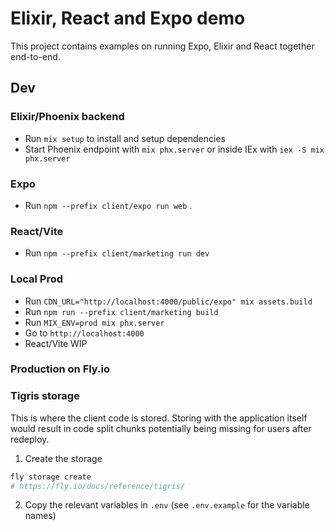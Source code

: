 # Elixir, React and Expo demo
This project contains examples on running Expo, Elixir and React together end-to-end.

## Dev

### Elixir/Phoenix backend
  * Run `mix setup` to install and setup dependencies
  * Start Phoenix endpoint with `mix phx.server` or inside IEx with `iex -S mix phx.server`

### Expo
 * Run `npm --prefix client/expo run web` . 

### React/Vite
 * Run `npm --prefix client/marketing run dev`


### Local Prod
 * Run `CDN_URL="http://localhost:4000/public/expo" mix assets.build`
 * Run `npm run --prefix client/marketing build`
 * Run `MIX_ENV=prod mix phx.server`
 * Go to `http://localhost:4000`
 * React/Vite WIP

 ### Production on Fly.io
 
 ### Tigris storage
 This is where the client code is stored. Storing with the application itself would result in code split chunks potentially being missing for users after redeploy.

1. Create the storage
 ```sh
 fly storage create
 # https://fly.io/docs/reference/tigris/
 ```

2. Copy the relevant variables in `.env` (see `.env.example` for the variable names)


 
